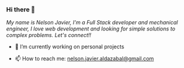 ### Hi there 👋
*My name is Nelson Javier,
I'm a Full Stack developer and mechanical engineer, I love web development and looking for simple solutions to complex problems. Let's connect!!*


- 🔭 I’m currently working on personal projects 

- 📫 How to reach me: nelson.javier.aldazabal@gmail.com

